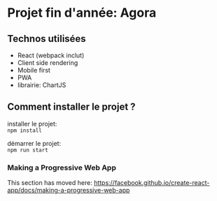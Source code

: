 # Projet fin d'année: Agora

## Technos utilisées

- React (webpack inclut)
- Client side rendering
- Mobile first
- PWA
- librairie: ChartJS

## Comment installer le projet ?

installer le projet:  
`npm install`

démarrer le projet:  
`npm run start`

### Making a Progressive Web App

This section has moved here: https://facebook.github.io/create-react-app/docs/making-a-progressive-web-app

